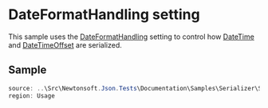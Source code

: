 ﻿# DateFormatHandling setting

This sample uses the [DateFormatHandling](/api/newtonsoft/json/dateformathandling/) setting to control how [DateTime](https://docs.microsoft.com/en-us/dotnet/api/system.datetimeoffset) and [DateTimeOffset](https://docs.microsoft.com/en-us/dotnet/api/system.datetimeoffset) are serialized.

## Sample

```csharp Usage
source: ..\Src\Newtonsoft.Json.Tests\Documentation\Samples\Serializer\SerializeDateFormatHandling.cs
region: Usage
```
